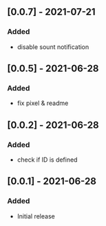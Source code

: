 ## [0.0.7] - 2021-07-21
### Added
- disable sount notification

## [0.0.5] - 2021-06-28
### Added
- fix pixel & readme


## [0.0.2] - 2021-06-28
### Added
- check if ID is defined


## [0.0.1] - 2021-06-28
### Added
- Initial release
